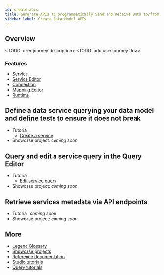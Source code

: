 ```yaml
---
id: create-apis
title: Generate APIs to programmatically Send and Receive Data to/from Multiple Sources
sidebar_label: Create Data Model APIs
---
```


## Overview 

<TODO: user journey description>
<TODO: add user journey flow>

### Features
- [Service](../overview/legend-glossary.md/#service)
- [Service Editor](../overview/legend-glossary.md/#service-editor)
- [Connection](../overview/legend-glossary.md/#connection)
- [Mapping Editor](../overview/legend-glossary.md/#mapping-editor)
- [Runtime](../overview/legend-glossary.md/#runtime)

## Define a data service querying your data model and define tests to ensure it does not break

- Tutorial:
    - [Create a service](../tutorials/services-service.md)
- Showcase project: _coming soon_

## Query and edit a service query in the Query Editor

- Tutorial:
    - [Edit service query](../tutorials/query-tutorial.md/#edit-a-service-query)
- Showcase project: _coming soon_

## Retrieve services metadata via API endpoints

- Tutorial: _coming soon_
- Showcase project: _coming soon_

## More
- [Legend Glossary](../overview/legend-glossary.md)
- [Showcase projects](../showcases/showcase-projects.md)
- [Reference documentation](../reference/legend-language.md)
- [Studio tutorials](../tutorials/studio-create-model.md)
- [Query tutorials](../tutorials/query-tutorial.md)




